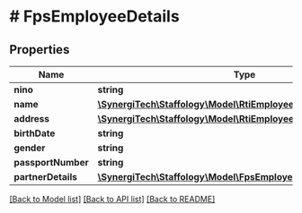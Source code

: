 # # FpsEmployeeDetails

## Properties

Name | Type | Description | Notes
------------ | ------------- | ------------- | -------------
**nino** | **string** |  | [optional]
**name** | [**\SynergiTech\Staffology\Model\RtiEmployeeName**](RtiEmployeeName.md) |  | [optional]
**address** | [**\SynergiTech\Staffology\Model\RtiEmployeeAddress**](RtiEmployeeAddress.md) |  | [optional]
**birthDate** | **string** |  | [optional]
**gender** | **string** |  | [optional]
**passportNumber** | **string** |  | [optional]
**partnerDetails** | [**\SynergiTech\Staffology\Model\FpsEmployeeDetailsPartnerDetails**](FpsEmployeeDetailsPartnerDetails.md) |  | [optional]

[[Back to Model list]](../../README.md#models) [[Back to API list]](../../README.md#endpoints) [[Back to README]](../../README.md)
